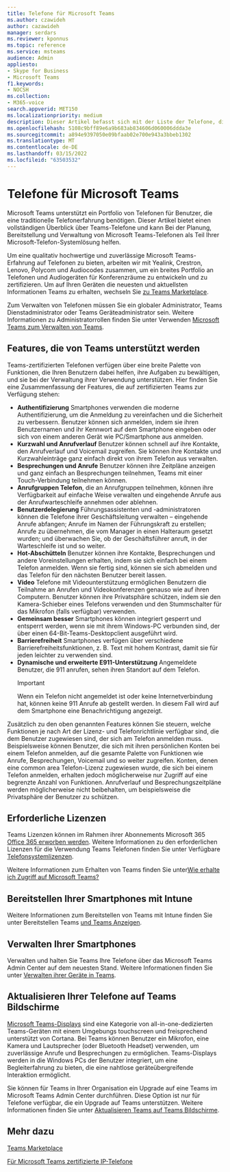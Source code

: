 ```yaml
---
title: Telefone für Microsoft Teams
ms.author: czawideh
author: cazawideh
manager: serdars
ms.reviewer: kponnus
ms.topic: reference
ms.service: msteams
audience: Admin
appliesto:
- Skype for Business
- Microsoft Teams
f1.keywords:
- NOCSH
ms.collection:
- M365-voice
search.appverid: MET150
ms.localizationpriority: medium
description: Dieser Artikel befasst sich mit der Liste der Telefone, die für Microsoft Teams zertifiziert sind, und mit den Features, die auf Telefonen unterstützt werden, die für Microsoft Teams.
ms.openlocfilehash: 5108c9bff89e6a9b683ab834606d060006ddda3e
ms.sourcegitcommit: a894e9397050e09bfaab02e700e943a3bbeb1302
ms.translationtype: MT
ms.contentlocale: de-DE
ms.lasthandoff: 03/15/2022
ms.locfileid: "63503532"
---
```

# <a name="phones-for-microsoft-teams"></a>Telefone für Microsoft Teams

Microsoft Teams unterstützt ein Portfolio von Telefonen für Benutzer, die eine traditionelle Telefonerfahrung benötigen. Dieser Artikel bietet einen vollständigen Überblick über Teams-Telefone und kann Bei der Planung, Bereitstellung und Verwaltung von Microsoft Teams-Telefonen als Teil Ihrer Microsoft-Telefon-Systemlösung helfen. 

Um eine qualitativ hochwertige und zuverlässige Microsoft Teams-Erfahrung auf Telefonen zu bieten, arbeiten wir mit Yealink, Crestron, Lenovo, Polycom und Audiocodes zusammen, um ein breites Portfolio an Telefonen und Audiogeräten für Konferenzräume zu entwickeln und zu zertifizieren. Um auf Ihren Geräten die neuesten und aktuellsten Informationen Teams zu erhalten, wechseln Sie [zu Teams Marketplace](https://office.com/teamsdevices).

Zum Verwalten von Telefonen müssen Sie ein globaler Administrator, Teams Dienstadministrator oder Teams Geräteadministrator sein. Weitere Informationen zu Administratorrollen finden Sie unter Verwenden [Microsoft Teams zum Verwalten von Teams](../using-admin-roles.md).

## <a name="features-supported-by-teams-phones"></a>Features, die von Teams unterstützt werden

Teams-zertifizierten Telefonen verfügen über eine breite Palette von Funktionen, die Ihren Benutzern dabei helfen, ihre Aufgaben zu bewältigen, und sie bei der Verwaltung ihrer Verwendung unterstützen. Hier finden Sie eine Zusammenfassung der Features, die auf zertifizierten Teams zur Verfügung stehen:

- **Authentifizierung** Smartphones verwenden die moderne Authentifizierung, um die Anmeldung zu vereinfachen und die Sicherheit zu verbessern. Benutzer können sich anmelden, indem sie ihren Benutzernamen und ihr Kennwort auf dem Smartphone eingeben oder sich von einem anderen Gerät wie PC/Smartphone aus anmelden.
- **Kurzwahl und Anrufverlauf** Benutzer können schnell auf ihre Kontakte, den Anrufverlauf und Voicemail zugreifen. Sie können ihre Kontakte und Kurzwahleinträge ganz einfach direkt von ihrem Telefon aus verwalten.
- **Besprechungen und Anrufe** Benutzer können ihre Zeitpläne anzeigen und ganz einfach an Besprechungen teilnehmen, Teams mit einer Touch-Verbindung teilnehmen können.
- **Anrufgruppen Telefon**, die an Anrufgruppen teilnehmen, können ihre Verfügbarkeit auf einfache Weise verwalten und eingehende Anrufe aus der Anrufwarteschleife annehmen oder ablehnen.
- **Benutzerdelegierung** Führungsassistenten und -administratoren können die Telefone ihrer Geschäftsleitung verwalten – eingehende Anrufe abfangen; Anrufe im Namen der Führungskraft zu erstellen; Anrufe zu übernehmen, die vom Manager in einen Halteraum gesetzt wurden; und überwachen Sie, ob der Geschäftsführer anruft, in der Warteschleife ist und so weiter.
- **Hot-Abschütteln** Benutzer können ihre Kontakte, Besprechungen und andere Voreinstellungen erhalten, indem sie sich einfach bei einem Telefon anmelden. Wenn sie fertig sind, können sie sich abmelden und das Telefon für den nächsten Benutzer bereit lassen.
- **Video** Telefone mit Videounterstützung ermöglichen Benutzern die Teilnahme an Anrufen und Videokonferenzen genauso wie auf ihren Computern. Benutzer können ihre Privatsphäre schützen, indem sie den Kamera-Schieber eines Telefons verwenden und den Stummschalter für das Mikrofon (falls verfügbar) verwenden.
- **Gemeinsam besser** Smartphones können integriert gesperrt und entsperrt werden, wenn sie mit ihrem Windows-PC verbunden sind, der über einen 64-Bit-Teams-Desktopclient ausgeführt wird.
- **Barrierefreiheit** Smartphones verfügen über verschiedene Barrierefreiheitsfunktionen, z. B. Text mit hohem Kontrast, damit sie für jeden leichter zu verwenden sind.
- **Dynamische und erweiterte E911-Unterstützung** Angemeldete Benutzer, die 911 anrufen, sehen ihren Standort auf dem Telefon. 
    > [!IMPORTANT]
    > Wenn ein Telefon nicht angemeldet ist oder keine Internetverbindung hat, können keine 911 Anrufe ab gestellt werden. In diesem Fall wird auf dem Smartphone eine Benachrichtigung angezeigt.

Zusätzlich zu den oben genannten Features können Sie steuern, welche Funktionen je nach Art der Lizenz- und Telefonrichtlinie verfügbar sind, die dem Benutzer zugewiesen sind, der sich am Telefon anmelden muss. Beispielsweise können Benutzer, die sich mit ihren persönlichen Konten bei einem Telefon anmelden, auf die gesamte Palette von Funktionen wie Anrufe, Besprechungen, Voicemail und so weiter zugreifen. Konten, denen eine common area Telefon-Lizenz zugewiesen wurde, die sich bei einem Telefon anmelden, erhalten jedoch möglicherweise nur Zugriff auf eine begrenzte Anzahl von Funktionen. Anrufverlauf und Besprechungszeitpläne werden möglicherweise nicht beibehalten, um beispielsweise die Privatsphäre der Benutzer zu schützen.

## <a name="required-licenses"></a>Erforderliche Lizenzen

Teams Lizenzen können im Rahmen ihrer Abonnements Microsoft 365 [Office 365 erworben werden](/office365/servicedescriptions/teams-service-description). Weitere Informationen zu den erforderlichen Lizenzen für die Verwendung Teams Telefonen finden Sie unter Verfügbare [Telefonsystemlizenzen](https://products.office.com/microsoft-teams/voice-calling).

Weitere Informationen zum Erhalten von Teams finden Sie unter[Wie erhalte ich Zugriff auf Microsoft Teams?](https://support.office.com/article/fc7f1634-abd3-4f26-a597-9df16e4ca65b)

## <a name="deploy-your-phones-using-intune"></a>Bereitstellen Ihrer Smartphones mit Intune

Weitere Informationen zum Bereitstellen von Teams mit Intune finden Sie unter Bereitstellen Teams [und Teams Anzeigen](phones-displays-deploy.md).

## <a name="manage-your-phones"></a>Verwalten Ihrer Smartphones

Verwalten und halten Sie Teams Ihre Telefone über das Microsoft Teams Admin Center auf dem neuesten Stand. Weitere Informationen finden Sie unter [Verwalten ihrer Geräte in Teams](device-management.md).

## <a name="upgrade-your-phones-to-teams-displays"></a>Aktualisieren Ihrer Telefone auf Teams Bildschirme

[Microsoft Teams-Displays](teams-displays.md) sind eine Kategorie von all-in-one-dedizierten Teams-Geräten mit einem Umgebungs touchscreen und freisprechend unterstützt von Cortana. Bei Teams können Benutzer ein Mikrofon, eine Kamera und Lautsprecher (oder Bluetooth Headset) verwenden, um zuverlässige Anrufe und Besprechungen zu ermöglichen. Teams-Displays werden in die Windows PCs der Benutzer integriert, um eine Begleiterfahrung zu bieten, die eine nahtlose geräteübergreifende Interaktion ermöglicht.

Sie können für Teams in Ihrer Organisation ein Upgrade auf eine Teams im Microsoft Teams Admin Center durchführen. Diese Option ist nur für Telefone verfügbar, die ein Upgrade auf Teams unterstützen. Weitere Informationen finden Sie unter [Aktualisieren Teams auf Teams Bildschirme](upgrade-phones-to-displays.md).

## <a name="see-also"></a>Mehr dazu

[Teams Marketplace](https://office.com/teamsdevices)

[Für Microsoft Teams zertifizierte IP-Telefone](teams-ip-phones.md)